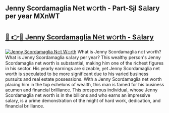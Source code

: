 ## Jenny Scordamaglia N𝚎t w𝚘rth - Part-SjI S𝚊lary per year MXnWT

# <h2><a href="http://gc0p2d.nevu.top/?p=Jenny+Scordamaglia">🔗 👉🔴 Jenny Scordamaglia N𝚎t w𝚘rth - S𝚊lary</a></h2>

[![Jenny Scordamaglia N𝚎t W𝚘rth](https://i.imgur.com/Oavwk0R.jpeg)](http://gc0p2d.nevu.top/?p=Jenny+Scordamaglia)
What is Jenny Scordamaglia n𝚎t w𝚘rth? What is Jenny Scordamaglia s𝚊lary per year?
This wealthy person's Jenny Scordamaglia net worth is substantial, making him one of the richest figures in his sector. His yearly earnings are sizeable, yet Jenny Scordamaglia net worth is speculated to be more significant due to his varied business pursuits and real estate possessions. With a Jenny Scordamaglia net worth placing him in the top echelons of wealth, this man is famed for his business acumen and financial brilliance. This prosperous individual, whose Jenny Scordamaglia net worth is in the billions and who earns an impressive salary, is a prime demonstration of the might of hard work, dedication, and financial brilliance.
